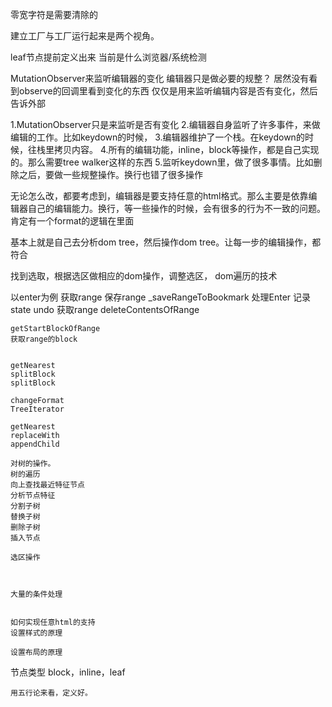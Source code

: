 零宽字符是需要清除的

建立工厂与工厂运行起来是两个视角。

leaf节点提前定义出来
当前是什么浏览器/系统检测

MutationObserver来监听编辑器的变化
    编辑器只是做必要的规整？
    居然没有看到observe的回调里看到变化的东西
    仅仅是用来监听编辑内容是否有变化，然后告诉外部

1.MutationObserver只是来监听是否有变化
2.编辑器自身监听了许多事件，来做编辑的工作。比如keydown的时候，
3.编辑器维护了一个栈。在keydown的时候，往栈里拷贝内容。
4.所有的编辑功能，inline，block等操作，都是自己实现的。那么需要tree walker这样的东西
5.监听keydown里，做了很多事情。比如删除之后，要做一些规整操作。换行也错了很多操作

无论怎么改，都要考虑到，编辑器是要支持任意的html格式。那么主要是依靠编辑器自己的编辑能力。换行，等一些操作的时候，会有很多的行为不一致的问题。
肯定有一个format的逻辑在里面

基本上就是自己去分析dom tree，然后操作dom tree。让每一步的编辑操作，都符合

找到选取，根据选区做相应的dom操作，调整选区，
dom遍历的技术

以enter为例
获取range
保存range _saveRangeToBookmark
处理Enter
    记录state undo
    获取range
    deleteContentsOfRange

    getStartBlockOfRange
    获取range的block


    getNearest
    splitBlock
    splitBlock

    changeFormat
    TreeIterator

    getNearest
    replaceWith
    appendChild

    对树的操作。
    树的遍历
    向上查找最近特征节点
    分析节点特征
    分割子树
    替换子树
    删除子树
    插入节点

    选区操作



    大量的条件处理


    如何实现任意html的支持
    设置样式的原理

    设置布局的原理

节点类型
    block，inline，leaf

    用五行论来看，定义好。

